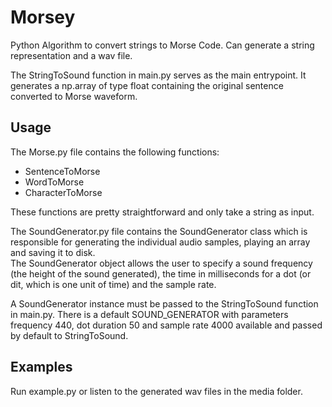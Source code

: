 # Morsey  

Python Algorithm to convert strings to Morse Code. Can generate a string representation and a wav file. 

The StringToSound function in main.py serves as the main entrypoint. It generates a np.array of type float containing the original sentence converted to Morse waveform.

## Usage  

The Morse.py file contains the following functions:   
- SentenceToMorse
- WordToMorse  
- CharacterToMorse  

These functions are pretty straightforward and only take a string as input. 

The SoundGenerator.py file contains the SoundGenerator class which is responsible for generating the individual audio samples, playing an array and saving it to disk.  
The SoundGenerator object allows the user to specify a sound frequency (the height of the sound generated), the time in milliseconds for a dot (or dit, which is one unit of time) and the sample rate.  

A SoundGenerator instance must be passed to the StringToSound function in main.py. There is a default SOUND_GENERATOR with parameters frequency 440, dot duration 50 and sample rate 4000 available and passed by default to StringToSound.  


## Examples  

Run example.py or listen to the generated wav files in the media folder.  

